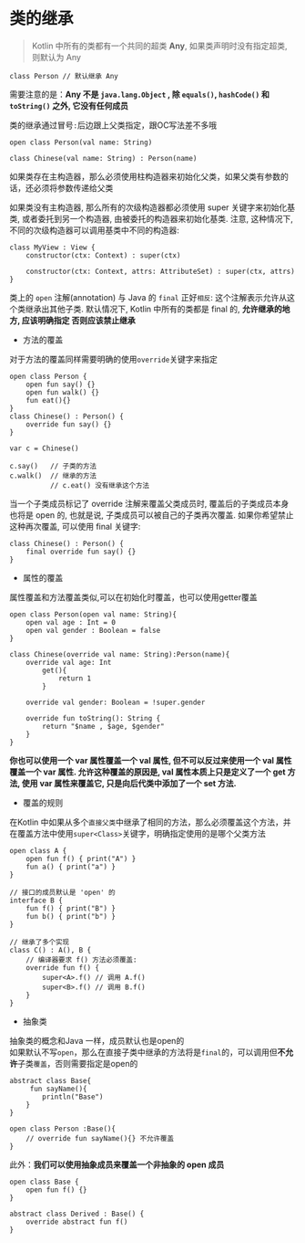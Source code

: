 # 类的继承

> Kotlin 中所有的类都有一个共同的超类 **Any**, 如果类声明时没有指定超类, 则默认为 Any

```
class Person // 默认继承 Any
```

需要注意的是：**Any 不是 `java.lang.Object` , 除 `equals()`, `hashCode()` 和 `toString()` 之外, 它没有任何成员**

类的继承通过冒号`:`后边跟上父类指定，跟OC写法差不多哦  

```
open class Person(val name: String)

class Chinese(val name: String) : Person(name)
```

如果类存在主构造器，那么必须使用柱构造器来初始化父类，如果父类有参数的话，还必须将参数传递给父类  

如果类没有主构造器, 那么所有的次级构造器都必须使用 super 关键字来初始化基类, 或者委托到另一个构造器, 由被委托的构造器来初始化基类. 注意, 这种情况下, 不同的次级构造器可以调用基类中不同的构造器:

```
class MyView : View {
    constructor(ctx: Context) : super(ctx)

    constructor(ctx: Context, attrs: AttributeSet) : super(ctx, attrs)
}
```

类上的 `open` 注解(annotation) 与 Java 的 `final` 正好`相反`: 这个注解表示允许从这个类继承出其他子类. 默认情况下, Kotlin 中所有的类都是 final 的, **允许继承的地方, 应该明确指定 否则应该禁止继承**

- 方法的覆盖

对于方法的覆盖同样需要明确的使用`override`关键字来指定

```
open class Person {
    open fun say() {}
    open fun walk() {}
    fun eat(){}
}
class Chinese() : Person() {
    override fun say() {}
}

var c = Chinese()

c.say()   // 子类的方法
c.walk()  // 继承的方法
          // c.eat() 没有继承这个方法
```

当一个子类成员标记了 override 注解来覆盖父类成员时, 覆盖后的子类成员本身也将是 open 的, 也就是说, 子类成员可以被自己的子类再次覆盖. 如果你希望禁止这种再次覆盖, 可以使用 final 关键字:

```
class Chinese() : Person() {
    final override fun say() {}
}
```

- 属性的覆盖

属性覆盖和方法覆盖类似,可以在初始化时覆盖，也可以使用getter覆盖

```
open class Person(open val name: String){
    open val age : Int = 0
    open val gender : Boolean = false
}

class Chinese(override val name: String):Person(name){
    override val age: Int
        get(){
            return 1
        }

    override val gender: Boolean = !super.gender

    override fun toString(): String {
        return "$name , $age, $gender"
    }
}
```

**你也可以使用一个 var 属性覆盖一个 val 属性, 但不可以反过来使用一个 val 属性覆盖一个 var 属性. 允许这种覆盖的原因是, val 属性本质上只是定义了一个 get 方法, 使用 var 属性来覆盖它, 只是向后代类中添加了一个 set 方法.**

- 覆盖的规则

在Kotlin 中如果从多个`直接父类`中继承了相同的方法，那么必须覆盖这个方法，并在覆盖方法中使用`super<Class>`关键字，明确指定使用的是哪个父类方法  

```
open class A {
    open fun f() { print("A") }
    fun a() { print("a") }
}

// 接口的成员默认是 'open' 的
interface B {
    fun f() { print("B") } 
    fun b() { print("b") }
}

// 继承了多个实现
class C() : A(), B {
    // 编译器要求 f() 方法必须覆盖:
    override fun f() {
        super<A>.f() // 调用 A.f()
        super<B>.f() // 调用 B.f()
    }
}
```

- 抽象类

抽象类的概念和Java 一样，成员默认也是open的  
如果默认不写`open`，那么在直接子类中继承的方法将是`final`的，可以调用但**不允许**子类`覆盖`，否则需要指定是open的  

```
abstract class Base{
     fun sayName(){
        println("Base")
    }
}

open class Person :Base(){
    // override fun sayName(){} 不允许覆盖
}
```

此外：**我们可以使用抽象成员来覆盖一个非抽象的 open 成员**

```
open class Base {
    open fun f() {}
}

abstract class Derived : Base() {
    override abstract fun f()
}
```

